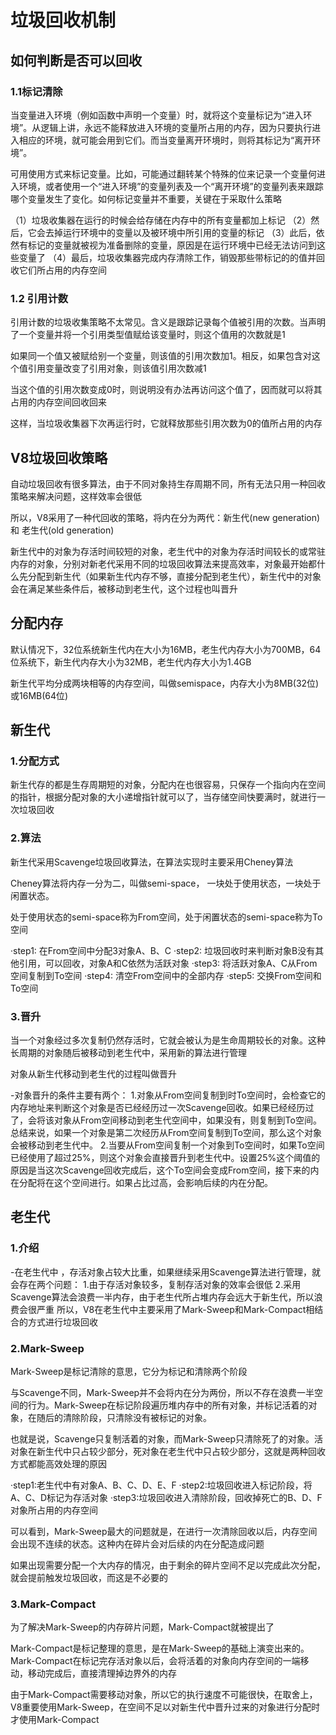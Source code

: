 # 垃圾回收机制  

## 如何判断是否可以回收

### 1.1标记清除

当变量进入环境（例如函数中声明一个变量）时，就将这个变量标记为“进入环境”。从逻辑上讲，永远不能释放进入环境的变量所占用的内存，因为只要执行进入相应的环境，就可能会用到它们。而当变量离开环境时，则将其标记为“离开环境”。

可用使用方式来标记变量。比如，可能通过翻转某个特殊的位来记录一个变量何进入环境，或者使用一个“进入环境”的变量列表及一个“离开环境”的变量列表来跟踪哪个变量发生了变化。如何标记变量并不重要，关键在于采取什么策略

（1）垃圾收集器在运行的时候会给存储在内存中的所有变量都加上标记
（2）然后，它会去掉运行环境中的变量以及被环境中所引用的变量的标记
（3）此后，依然有标记的变量就被视为准备删除的变量，原因是在运行环境中已经无法访问到这些变量了
（4）最后，垃圾收集器完成内存清除工作，销毁那些带标记的的值并回收它们所占用的内存空间

### 1.2 引用计数

引用计数的垃圾收集策略不太常见。含义是跟踪记录每个值被引用的次数。当声明了一个变量并将一个引用类型值赋给该变量时，则这个值用的次数就是1

如果同一个值又被赋给别一个变量，则该值的引用次数加1。相反，如果包含对这个值引用变量改变了引用对象，则该值引用次数减1

当这个值的引用次数变成0时，则说明没有办法再访问这个值了，因而就可以将其占用的内存空间回收回来

这样，当垃圾收集器下次再运行时，它就释放那些引用次数为0的值所占用的内存

## V8垃圾回收策略

自动垃圾回收有很多算法，由于不同对象持生存周期不同，所有无法只用一种回收策略来解决问题，这样效率会很低

所以，V8采用了一种代回收的策略，将内在分为两代：新生代(new generation) 和 老生代(old generation)

新生代中的对象为存活时间较短的对象，老生代中的对象为存活时间较长的或常驻内存的对象，分别对新老代采用不同的垃圾回收算法来提高效率，对象最开始都什么先分配到新生代（如果新生代内存不够，直接分配到老生代），新生代中的对象会在满足某些条件后，被移动到老生代，这个过程也叫晋升

## 分配内存

默认情况下，32位系统新生代内在大小为16MB，老生代内存大小为700MB，64位系统下，新生代内存大小为32MB，老生代内存大小为1.4GB

新生代平均分成两块相等的内存空间，叫做semispace，内存大小为8MB(32位)或16MB(64位)

## 新生代

### 1.分配方式

新生代存的都是生存周期短的对象，分配内在也很容易，只保存一个指向内在空间的指针，根据分配对象的大小递增指针就可以了，当存储空间快要满时，就进行一次垃圾回收

### 2.算法

新生代采用Scavenge垃圾回收算法，在算法实现时主要采用Cheney算法

Cheney算法将内存一分为二，叫做semi-space， 一块处于使用状态，一块处于闲置状态。

处于使用状态的semi-space称为From空间，处于闲置状态的semi-space称为To空间

·step1: 在From空间中分配3对象A、B、C
·step2: 垃圾回收时来判断对象B没有其他引用，可以回收，对象A和C依然为活跃对象
·step3: 将活跃对象A、C从From空间复制到To空间
·step4: 清空From空间中的全部内存
·step5: 交换From空间和To空间

### 3.晋升

当一个对象经过多次复制仍然存活时，它就会被认为是生命周期较长的对象。这种长周期的对象随后被移动到老生代中，采用新的算法进行管理

对象从新生代移动到老生代的过程叫做晋升

-对象晋升的条件主要有两个：
1.对象从From空间复制到时To空间时，会检查它的内存地址来判断这个对象是否已经经历过一次Scavenge回收。如果已经经历过了，会将该对象从From空间移动到老生代空间中，如果没有，则复制到To空间。总结来说，如果一个对象是第二次经历从From空间复制到To空间，那么这个对象会被移动到老生代中。
2.当要从From空间复制一个对象到To空间时，如果To空间已经使用了超过25%，则这个对象会直接晋升到老生代中。设置25%这个阈值的原因是当这次Scavenge回收完成后，这个To空间会变成From空间，接下来的内在分配将在这个空间进行。如果占比过高，会影响后续的内在分配。

## 老生代

### 1.介绍

-在老生代中 ，存活对象占较大比重，如果继续采用Scavenge算法进行管理，就会存在两个问题：
1.由于存活对象较多，复制存活对象的效率会很低
2.采用Scavenge算法会浪费一半内存，由于老生代所占堆内存会远大于新生代，所以浪费会很严重
所以，V8在老生代中主要采用了Mark-Sweep和Mark-Compact相结合的方式进行垃圾回收

### 2.Mark-Sweep

Mark-Sweep是标记清除的意思，它分为标记和清除两个阶段

与Scavenge不同，Mark-Sweep并不会将内在分为两份，所以不存在浪费一半空间的行为。Mark-Sweep在标记阶段遍历堆内存中的所有对象，并标记活着的对象，在随后的清除阶段，只清除没有被标记的对象。

也就是说，Scavenge只复制活着的对象，而Mark-Sweep只清除死了的对象。活对象在新生代中只占较少部分，死对象在老生代中只占较少部分，这就是两种回收方式都能高效处理的原因

·step1:老生代中有对象A、B、C、D、E、F
·step2:垃圾回收进入标记阶段，将A、C、D标记为存活对象
·step3:垃圾回收进入清除阶段，回收掉死亡的B、D、F对象所占用的内存空间

可以看到，Mark-Sweep最大的问题就是，在进行一次清除回收以后，内存空间会出现不连续的状态。这种内在碎片会对后续的内在分配造成问题

如果出现需要分配一个大内存的情况，由于剩余的碎片空间不足以完成此次分配，就会提前触发垃圾回收，而这是不必要的

### 3.Mark-Compact

为了解决Mark-Sweep的内存碎片问题，Mark-Compact就被提出了

Mark-Compact是标记整理的意思，是在Mark-Sweep的基础上演变出来的。Mark-Compact在标记完存活对象以后，会将活着的对象向内存空间的一端移动，移动完成后，直接清理掉边界外的内存

由于Mark-Compact需要移动对象，所以它的执行速度不可能很快，在取舍上，V8重要使用Mark-Sweep，在空间不足以对新生代中晋升过来的对象进行分配时才使用Mark-Compact
